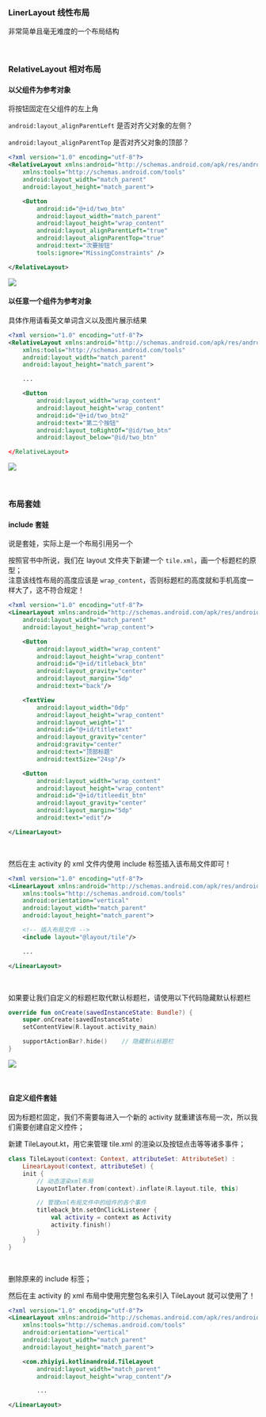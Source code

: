 ### LinerLayout 线性布局

非常简单且毫无难度的一个布局结构

<br>

### RelativeLayout 相对布局

#### 以父组件为参考对象

将按钮固定在父组件的左上角

`android:layout_alignParentLeft` 是否对齐父对象的左侧？

`android:layout_alignParentTop` 是否对齐父对象的顶部？

```xml
<?xml version="1.0" encoding="utf-8"?>
<RelativeLayout xmlns:android="http://schemas.android.com/apk/res/android"
    xmlns:tools="http://schemas.android.com/tools"
    android:layout_width="match_parent"
    android:layout_height="match_parent">

    <Button
        android:id="@+id/two_btn"
        android:layout_width="match_parent"
        android:layout_height="wrap_content"
        android:layout_alignParentLeft="true"
        android:layout_alignParentTop="true"
        android:text="次要按钮"
        tools:ignore="MissingConstraints" />

</RelativeLayout>
```

![](../imgs/firstcode/k7/k72.png)
<br>

#### 以任意一个组件为参考对象

具体作用请看英文单词含义以及图片展示结果

```xml
<?xml version="1.0" encoding="utf-8"?>
<RelativeLayout xmlns:android="http://schemas.android.com/apk/res/android"
    xmlns:tools="http://schemas.android.com/tools"
    android:layout_width="match_parent"
    android:layout_height="match_parent">

    ...

    <Button
        android:layout_width="wrap_content"
        android:layout_height="wrap_content"
        android:id="@+id/two_btn2"
        android:text="第二个按钮"
        android:layout_toRightOf="@id/two_btn"
        android:layout_below="@id/two_btn"

</RelativeLayout>
```

![](../imgs/firstcode/k7/k71.png)

<br>

### 布局套娃

#### include 套娃

说是套娃，实际上是一个布局引用另一个

按照官书中所说，我们在 layout 文件夹下新建一个 `tile.xml`，画一个标题栏的原型；  
注意该线性布局的高度应该是 `wrap_content`，否则标题栏的高度就和手机高度一样大了，这不符合规定！

```xml
<?xml version="1.0" encoding="utf-8"?>
<LinearLayout xmlns:android="http://schemas.android.com/apk/res/android"
    android:layout_width="match_parent"
    android:layout_height="wrap_content">

    <Button
        android:layout_width="wrap_content"
        android:layout_height="wrap_content"
        android:id="@+id/titleback_btn"
        android:layout_gravity="center"
        android:layout_margin="5dp"
        android:text="back"/>

    <TextView
        android:layout_width="0dp"
        android:layout_height="wrap_content"
        android:layout_weight="1"
        android:id="@+id/titletext"
        android:layout_gravity="center"
        android:gravity="center"
        android:text="顶部标题"
        android:textSize="24sp"/>

    <Button
        android:layout_width="wrap_content"
        android:layout_height="wrap_content"
        android:id="@+id/titleedit_btn"
        android:layout_gravity="center"
        android:layout_margin="5dp"
        android:text="edit"/>

</LinearLayout>
```

<br>

然后在主 activity 的 xml 文件内使用 include 标签插入该布局文件即可！

```xml
<?xml version="1.0" encoding="utf-8"?>
<LinearLayout xmlns:android="http://schemas.android.com/apk/res/android"
    xmlns:tools="http://schemas.android.com/tools"
    android:orientation="vertical"
    android:layout_width="match_parent"
    android:layout_height="match_parent">

    <!-- 插入布局文件 -->
    <include layout="@layout/tile"/>

    ...

</LinearLayout>
```

<br>

如果要让我们自定义的标题栏取代默认标题栏，请使用以下代码隐藏默认标题栏

```kotlin
override fun onCreate(savedInstanceState: Bundle?) {
    super.onCreate(savedInstanceState)
    setContentView(R.layout.activity_main)

    supportActionBar?.hide()    // 隐藏默认标题栏
}
```

![](../imgs/firstcode/k7/k73.png)

<br>

#### 自定义组件套娃

因为标题栏固定，我们不需要每进入一个新的 activity 就重建该布局一次，所以我们需要创建自定义控件；

新建 TileLayout.kt，用它来管理 tile.xml 的渲染以及按钮点击等等诸多事件；

```kotlin
class TileLayout(context: Context, attributeSet: AttributeSet) :
    LinearLayout(context, attributeSet) {
    init {
        // 动态渲染xml布局
        LayoutInflater.from(context).inflate(R.layout.tile, this)

        // 管理xml布局文件中的组件的各个事件
        titleback_btn.setOnClickListener {
            val activity = context as Activity
            activity.finish()
        }
    }
}
```

<br>

删除原来的 include 标签；

然后在主 activity 的 xml 布局中使用完整包名来引入 TileLayout 就可以使用了！

```xml
<?xml version="1.0" encoding="utf-8"?>
<LinearLayout xmlns:android="http://schemas.android.com/apk/res/android"
    xmlns:tools="http://schemas.android.com/tools"
    android:orientation="vertical"
    android:layout_width="match_parent"
    android:layout_height="match_parent">

    <com.zhiyiyi.kotlinandroid.TileLayout
        android:layout_width="match_parent"
        android:layout_height="wrap_content"/>

        ...

</LinearLayout>
```

<br>

###
